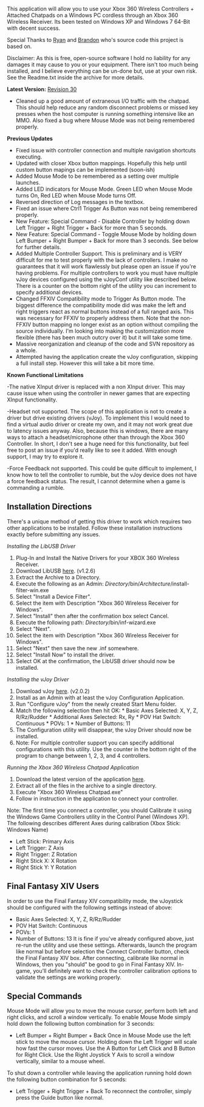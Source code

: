 This application will allow you to use your Xbox 360 Wireless Controllers + Attached Chatpads on a Windows PC cordless through an Xbox 360 Wireless Receiver. Its been tested on Windows XP and Windows 7 64-Bit with decent success.

Special Thanks to [Ryan](http://thepocketofresistance.wordpress.com) and [Brandon](http://brandonw.net) who's source code this project is based on.

Disclaimer: As this is free, open-source software I hold no liability for any damages it may cause to you or your equipment. There isn't too much being installed, and I believe everything can be un-done but, use at your own risk. See the Readme.txt inside the archive for more details.

**Latest Version:** [Revision 30](https://xbox360wirelesschatpad.googlecode.com/svn/trunk/Xbox%20360%20Wireless%20Chatpad.zip)

  * Cleaned up a good amount of extraneous I/O traffic with the chatpad. This should help reduce any random disconnect problems or missed key presses when the host computer is running something intensive like an MMO. Also fixed a bug where Mouse Mode was not being remembered properly.

**Previous Updates**
  * Fixed issue with controller connection and multiple navigation shortcuts executing.
  * Updated with closer Xbox button mappings. Hopefully this help until custom button mapings can be implemented (soon-ish)
  * Added Mouse Mode to be remembered as a setting over multiple launches.
  * Added LED indicators for Mouse Mode. Green LED when Mouse Mode turns On, Red LED when Mouse Mode turns Off.
  * Reversed direction of Log messages in the textbox.
  * Fixed an issue where Ctrl1 Trigger As Button was not being remembered properly.
  * New Feature: Special Command - Disable Controller by holding down Left Trigger + Right Trigger + Back for more than 5 seconds.
  * New Feature: Special Command - Toggle Mouse Mode by holding down Left Bumper + Right Bumper + Back for more than 3 seconds. See below for further details.
  * Added Multiple Controller Support. This is preliminary and is VERY difficult for me to test properly with the lack of controllers. I make no guarantees that it will work flawlessly but please open an issue if you're having problems. For multiple controllers to work you must have multiple vJoy devices configured using the vJoyConf utility like described below. There is a counter on the bottom right of the utility you can increment to specify additional devices.
  * Changed FFXIV Compatibility mode to Trigger As Button mode. The biggest difference the compatibility mode did was make the left and right triggers react as normal buttons instead of a full ranged axis. This was necessary for FFXIV to properly address them. Note that the non-FFXIV button mapping no longer exist as an option without compiling the source individually. I'm looking into making the customization more flexible (there has been much outcry over it) but it will take some time.
  * Massive reorganization and cleanup of the code and SVN repository as a whole.
  * Attempted having the application create the vJoy configuration, skipping a full install step. However this will take a bit more time.

**Known Functional Limitations**

-The native XInput driver is replaced with a non XInput driver. This may cause issue when using the controller in newer games that are expecting XInput functionality.

-Headset not supported. The scope of this application is not to create a driver but drive existing drivers (vJoy). To implement this I would need to find a virtual audio driver or create my own, and it may not work great due to latency issues anyway. Also, because this is windows, there are many ways to attach a headset/microphone other than through the Xbox 360 Controller. In short, I don't see a huge need for this functionality, but feel free to post an issue if you'd really like to see it added. With enough support, I may try to explore it.

-Force Feedback not supported. This could be quite difficult to implement, I know how to tell the controller to rumble, but the vJoy device does not have a force feedback status. The result, I cannot determine when a game is commanding a rumble.

## Installation Directions ##
There's a unique method of getting this driver to work which requires two other applications to be installed. Follow these installation instructions exactly before submitting any issues.

_Installing the LibUSB Driver_
  1. Plug-In and Install the Native Drivers for your XBOX 360 Wireless Receiver.
  1. Download LibUSB [here](http://sourceforge.net/projects/libusb-win32/files). (v1.2.6)
  1. Extract the Archive to a Directory.
  1. Execute the following as an Admin: _Directory_/bin/_Architecture_/install-filter-win.exe
  1. Select "Install a Device Filter".
  1. Select the item with Description "Xbox 360 Wireless Receiver for Windows".
  1. Select "Install" then after the confirmation box select Cancel.
  1. Execute the following path: _Directory_/bin/inf-wizard.exe
  1. Select "Next".
  1. Select the item with Description "Xbox 360 Wireless Receiver for Windows".
  1. Select "Next" then save the new .inf somewhere.
  1. Select "Install Now" to install the driver.
  1. Select OK at the confirmation, the LibUSB driver should now be installed.

_Installing the vJoy Driver_
  1. Download vJoy [here](http://sourceforge.net/projects/vjoystick/files/Beta%202). (v2.0.2)
  1. Install as an Admin with at least the vJoy Configuration Application.
  1. Run "Configure vJoy" from the newly created Start Menu folder.
  1. Match the following selection then hit OK:
    * Basic Axes Selected: X, Y, Z, R/Rz/Rudder
    * Additional Axes Selected: Rx, Ry
    * POV Hat Switch: Continuous
    * POVs: 1
    * Number of Buttons: 11
  1. The Configuration utility will disappear, the vJoy Driver should now be installed.
  1. Note: For multiple controller support you can specify additional configurations with this utility. Use the counter in the bottom right of the program to change between 1, 2, 3, and 4 controllers.

_Running the Xbox 360 Wireless Chatpad Application_
  1. Download the latest version of the application [here](https://xbox360wirelesschatpad.googlecode.com/svn/trunk/Xbox%20360%20Wireless%20Chatpad.zip).
  1. Extract all of the files in the archive to a single directory.
  1. Execute "Xbox 360 Wireless Chatpad.exe"
  1. Follow in instruction in the application to connect your controller.

Note: The first time you connect a controller, you should Calibrate it using the Windows Game Controllers utility in the Control Panel (Windows XP). The following describes different Axes during calibration (Xbox Stick: Windows Name)
  * Left Stick: Primary Axis
  * Left Trigger: Z Axis
  * Right Trigger: Z Rotation
  * Right Stick X: X Rotation
  * Right Stick Y: Y Rotation

## Final Fantasy XIV Users ##
In order to use the Final Fantasy XIV compatibility mode, the vJoystick should be configured with the following settings instead of above:
  * Basic Axes Selected: X, Y, Z, R/Rz/Rudder
  * POV Hat Switch: Continuous
  * POVs: 1
  * Number of Buttons: 13
It is fine if you've already configured above, just re-run the utility and use these settings. Afterwards, launch the program like normal but before selection the Connect Controller button, check the Final Fantasy XIV box. After connecting, calibrate like normal in Windows, then you "should" be good to go in Final Fantasy XIV. In-game, you'll definitely want to check the controller calibration options to validate the settings are working properly.

## Special Commands ##
Mouse Mode will allow you to move the mouse cursor, perform both left and right clicks, and scroll a window vertically. To enable Mouse Mode simply hold down the following button combination for 3 seconds:
  * Left Bumper + Right Bumper + Back
Once in Mouse Mode use the left stick to move the mouse cursor. Holding down the Left Trigger will scale how fast the cursor moves. Use the A Button for Left Click and B Button for Right Click. Use the Right Joystick Y Axis to scroll a window vertically, similar to a mouse wheel.

To shut down a controller while leaving the application running hold down the following button combination for 5 seconds:
  * Left Trigger + Right Trigger + Back
To reconnect the controller, simply press the Guide button like normal.